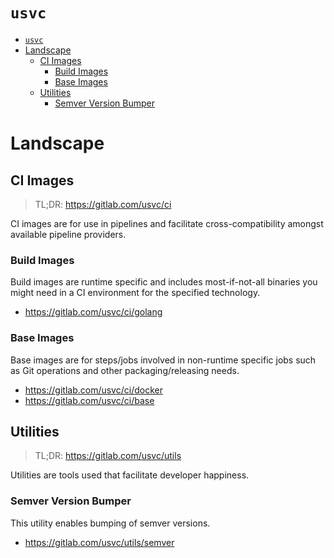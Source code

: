 # `usvc`

- [`usvc`](#usvc)
- [Landscape](#landscape)
  - [CI Images](#ci-images)
    - [Build Images](#build-images)
    - [Base Images](#base-images)
  - [Utilities](#utilities)
    - [Semver Version Bumper](#semver-version-bumper)

# Landscape

## CI Images

> TL;DR: https://gitlab.com/usvc/ci

CI images are for use in pipelines and facilitate cross-compatibility amongst available pipeline providers.

### Build Images
Build images are runtime specific and includes most-if-not-all binaries you might need in a CI environment for the specified technology.

- https://gitlab.com/usvc/ci/golang

### Base Images
Base images are for steps/jobs involved in non-runtime specific jobs such as Git operations and other packaging/releasing needs.

- https://gitlab.com/usvc/ci/docker
- https://gitlab.com/usvc/ci/base

## Utilities

> TL;DR: https://gitlab.com/usvc/utils

Utilities are tools used that facilitate developer happiness.

### Semver Version Bumper
This utility enables bumping of semver versions.

- https://gitlab.com/usvc/utils/semver

